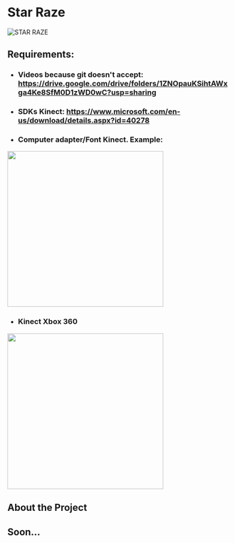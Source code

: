 # Star Raze

![STAR RAZE](https://user-images.githubusercontent.com/72676389/198158888-6c0b88b9-e5b2-4750-9098-889cb45ed0fe.png)


## Requirements:
- ### Videos because git doesn't accept: https://drive.google.com/drive/folders/1ZNOpauKSihtAWxga4Ke8SfM0D1zWD0wC?usp=sharing
- ### SDKs Kinect: https://www.microsoft.com/en-us/download/details.aspx?id=40278
- ### Computer adapter/Font Kinect. Example: <br> 
<img src="https://user-images.githubusercontent.com/72676389/195720325-751308e6-fe3d-4c2a-85a8-c5e158647e1e.png" height="350">




- ### Kinect Xbox 360 <br> 
<img src="https://user-images.githubusercontent.com/72676389/195720438-4e1ecebb-47ea-4775-8624-0c9fc92e779d.png" height="350">


## About the Project
## Soon...

